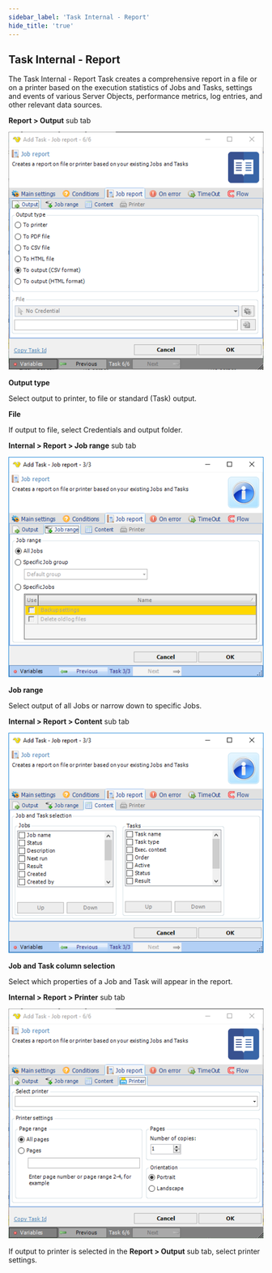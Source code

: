 ```yaml
---
sidebar_label: 'Task Internal - Report'
hide_title: 'true'
---
```


## Task Internal - Report

The Task Internal - Report Task creates a comprehensive report in a file or on a printer based on the execution statistics of Jobs and Tasks, settings and events of various Server Objects, performance metrics, log entries, and other relevant data sources.
 
**Report > Output** sub tab

![](../../../../../static/img/taskinternaljobreport.png)

**Output type**

Select output to printer, to file or standard (Task) output.
 
**File**

If output to file, select Credentials and output folder.
 
**Internal > Report > Job range** sub tab

![](../../../../../static/img/taskinternaljobreportjobrange.png)

**Job range**

Select output of all Jobs or narrow down to specific Jobs.
 
**Internal > Report > Content** sub tab

![](../../../../../static/img/taskinternaljobreportcontent.png)

**Job and Task column selection**

Select which properties of a Job and Task will appear in the report.
 
**Internal > Report > Printer** sub tab

![](../../../../../static/img/taskinternaljobreportprinter.png)

If output to printer is selected in the **Report > Output** sub tab, select printer settings.